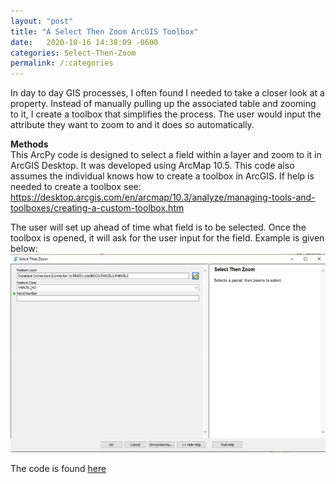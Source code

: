 ```yaml
---
layout: "post"
title: "A Select Then Zoom ArcGIS Toolbox"
date:   2020-10-16 14:38:09 -0600
categories: Select-Then-Zoom
permalink: /:categories
---
```

In day to day GIS processes, I often found I needed to take a closer look at a property. Instead of manually pulling up the associated table and zooming to it, I create a toolbox that simplifies the process. The user would input the attribute they want to zoom to and it does so automatically.

<b>Methods</b><br>
This ArcPy code is designed to select a field within a layer and zoom to it in ArcGIS Desktop. It was developed using ArcMap 10.5. This code also assumes the individual knows how to create a toolbox in ArcGIS. If help is needed to create a toolbox see:
 <https://desktop.arcgis.com/en/arcmap/10.3/analyze/managing-tools-and-toolboxes/creating-a-custom-toolbox.htm>

The user will set up ahead of time what field is to be selected. Once the toolbox is opened, it will ask for the user input for the field. Example is given below:<br>
<img src="https://github.com/tkravits/Select-Then-Zoom/raw/master/Select-Then-Zoom.jpg">


The code is found <a href="https://github.com/tkravits/Select-Then-Zoom">here</a>
